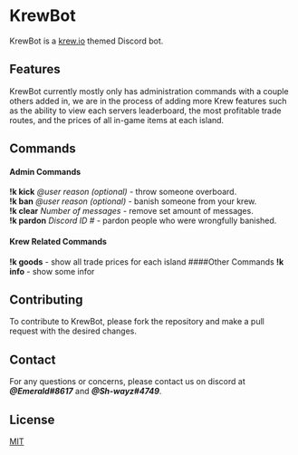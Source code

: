 # KrewBot

KrewBot is a [krew.io](https://krew.io) themed Discord bot.

## Features

KrewBot currently mostly only has administration commands with a couple others added in, we are in the process of adding more Krew features such as the ability to view each servers leaderboard, the most profitable trade routes, and the prices of all in-game items at each island.

## Commands
#### Admin Commands
**!k kick** *@user reason (optional)* - throw someone overboard.    
**!k ban** *@user reason (optional)* - banish someone from your krew.    
**!k clear** *Number of messages* - remove set amount of messages.   
**!k pardon** *Discord ID #* - pardon people who were wrongfully banished.   
#### Krew Related Commands
**!k goods** - show all trade prices for each island
####Other Commands
**!k info** - show some infor


## Contributing
To contribute to KrewBot, please fork the repository and make a pull request with the desired changes.
## Contact
For any questions or concerns, please contact us on discord at ***@Emerald#8617*** and ***@Sh-wayz#4749***.
## License
[MIT](https://choosealicense.com/licenses/mit/)
